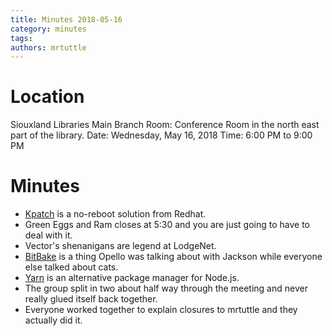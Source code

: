 ```yaml
---
title: Minutes 2018-05-16
category: minutes
tags:
authors: mrtuttle
---
```


Location
========

Siouxland Libraries Main Branch
Room: Conference Room in the north east part of the library.
Date: Wednesday, May 16, 2018
Time: 6:00 PM to 9:00 PM

Minutes
=======

* [Kpatch](https://en.wikipedia.org/wiki/Kpatch) is a no-reboot solution from Redhat.
* Green Eggs and Ram closes at 5:30 and you are just going to have to deal with it.
* Vector's shenanigans are legend at LodgeNet.
* [BitBake](https://www.yoctoproject.org/software-item/bitbake/) is a thing Opello was talking about with Jackson while everyone else talked about cats.
* [Yarn](https://yarnpkg.com/) is an alternative package manager for Node.js.
* The group split in two about half way through the meeting and never really glued itself back together.
* Everyone worked together to explain closures to mrtuttle and they actually did it.
